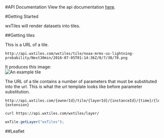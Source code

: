 #API Documentation
View the api documentation [here](https://wxtiles.github.io/wxtiles-docs/api-docs/).

#Getting Started

wxTiles will render datasets into tiles.

##Getting tiles

This is a URL of a tile.
```
http://api.wxtiles.com/wxtiles/tile/noaa-mrms-us-lightning-probability/Next30min/2016-07-05T01:14:36Z/0/7/38/78.png
```
It produces this image:  
![An example tile](http://api.wxtiles.com/wxtiles/tile/noaa-mrms-us-lightning-probability/Next30min/2016-07-05T01:14:36Z/0/7/38/78.png "An example tile")

The URL of a tile contains a number of parameters that must be substituted into the url. This is what the url template looks like before parameter substitution.
```
http://api.wxtiles.com/{ownerId}/tile/{layerId}/{instanceId}/{time}/{level}/{zCoord}/{xCoord}/{yCoord}.{extension}
```

```shell
curl https://api.wxtiles.com/wxtiles/layer/
```
```javascript
wxTile.getLayer("wxTiles");
```

##Leaflet

